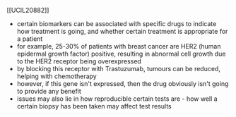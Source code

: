 [[UCIL20882]]

- certain biomarkers can be associated with specific drugs to indicate how treatment is going, and whether certain treatment is appropriate for a patient
- for example, 25-30% of patients with breast cancer are HER2 (human epidermal growth factor) positive, resulting in abnormal cell growth due to the HER2 receptor being overexpressed
- by blocking this receptor with Trastuzumab, tumours can be reduced, helping with chemotherapy
- however, if this gene isn't expressed, then the drug obviously isn't going to provide any benefit
- issues may also lie in how reproducible certain tests are - how well a certain biopsy has been taken may affect test results 